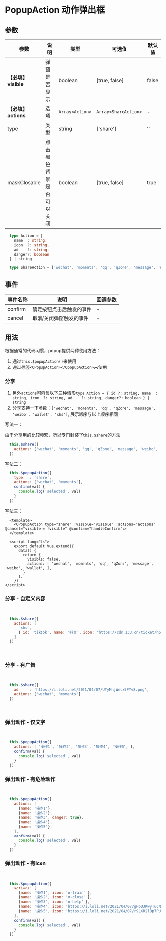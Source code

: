 # PopupAction 动作弹出框
## 参数

| 参数              | 说明           | 类型               | 可选值       | 默认值   |
|-----------------|--------------|------------------|-------------  |-------|
| **【必填】visible** | 弹窗是否显示       | boolean          | [true, false] | false |
| **【必填】actions** | 选项           | `Array<Action>`   | `Array<ShareAction>`  | -     |  [] |
| type            | 类型           | string           | ['share'] | ''    |
| maskClosable    | 点击黑色背景是否可以关闭 | boolean          | [true, false] | true  |

```ts
  type Action = {
    name  : string,
    icon  ?: string,
    ad    ?: string,
    danger?: boolean
  } | string

  type ShareAction = ['wechat', 'moments', 'qq', 'qZone', 'message', 'weibo', 'wallet', 'xhs']
```

## 事件
| 事件名称 | 说明 | 回调参数 |
|---------|---------|---------|
| confirm | 确定按钮点击后触发的事件 | - |
| cancel  | 取消/关闭弹窗触发的事件  | - |

## 用法

根据通常的代码习惯，popup提供两种使用方法：

1. 通过`this.$popupAction()`来使用
2. 通过标签`<OPopupAction></OpopupAction>`来使用

### 分享

1. 另外`actions`可包含以下三种情形`type Action = { id ?: string, name  : string, icon  ?: string, ad    ?: string, danger?: boolean } | string`
2. 分享支持一下参数：`['wechat', 'moments', 'qq', 'qZone', 'message', 'weibo', 'wallet', 'xhs']`, 展示顺序与以上顺序相同

<popup-action-demo :currentDemo="0" />

写法一：

由于分享用的比较频繁，所以专门封装了`this.$share`的方法
```js
  this.$share({
    actions: ['wechat', 'moments', 'qq', 'qZone', 'message', 'weibo', 'wallet', 'xhs']
  })
```

写法二：
```js
  this.$popupAction({
    type   : 'share',
    actions: ['wechat', 'moments'],
    confirm(val) {
      console.log('selected', val)
    }
  })
```

写法三：
```vue
  <template>
    <OPopupAction type="share" :visible="visible" :actions="actions" @cancel="visible = !visible" @confirm="handleConfirm"/>
  </template>

  <script lang="ts">
    export default Vue.extend({
      data() {
        return {
          visible: false,
          actions: [ 'wechat', 'moments', 'qq', 'qZone', 'message', 'weibo', 'wallet', ],
        }
      },
    })
</script>
```

### 分享 - 自定义内容

<br />

<popup-action-demo :currentDemo="5" />

```js
  this.$share({
    actions: [ 
      'xhs', 
      { id: 'tiktok', name: '抖音', icon: 'https://cdn.133.cn/ticket/h5/gtgj/img/holoUi/tiktok.png' }, 
    ]
  })
```

<br />

### 分享 - 有广告

<br />

<popup-action-demo :currentDemo="1" />

```js
  this.$share({
    ad     : 'https://i.loli.net/2021/04/07/UTyMhjWecx5PYv8.png',
    actions: ['wechat', 'moments']
  })
```

<br />

### 弹出动作 - 仅文字

<br />

<popup-action-demo :currentDemo="2" />

```js
  this.$popupAction({
    actions: [ '操作1', '操作2', '操作3', '操作4', '操作5', ],
    confirm(val) {
      console.log('selected', val)
    }
  })
```
### 弹出动作 - 有危险动作

<br />

<popup-action-demo :currentDemo="3" />

```js
  this.$popupAction({
    actions: [
      {name: '操作1'},
      {name: '操作2'},
      {name: '操作3', danger: true},
      {name: '操作4'},
      {name: '操作5'},
    ],
    confirm(val) {
      console.log('selected', val)
    }
  })
```

### 弹出动作 - 有Icon

<br />

<popup-action-demo :currentDemo="4" />

```js
  this.$popupAction({
    actions: [
      {name: '操作1', icon: 'o-train' },
      {name: '操作2', icon: 'o-close' },
      {name: '操作3', icon: 'o-help' },
      {name: '操作4', icon: 'https://i.loli.net/2021/04/07/gHpUJKwyTuCNzht.png' },
      {name: '操作5', icon: 'https://i.loli.net/2021/04/07/r9LXR2lDp7PUiQH.png' },
    ],
    confirm(val) {
      console.log('selected', val)
    }
  })
```

<style lang="less">
  .box {
    padding: 30px 16px;
    width:375px;
    background-color: #303030; 
  }
</style>
